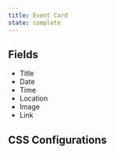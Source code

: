 ```yaml
---
title: Event Card
state: complete
---
```


## Fields

- Title
- Date
- Time
- Location
- Image
- Link

## CSS Configurations

